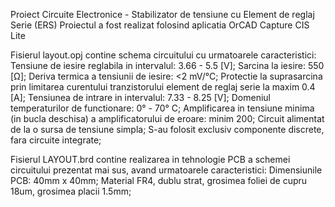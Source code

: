 Proiect Circuite Electronice - Stabilizator de tensiune cu Element de reglaj Serie (ERS)
Proiectul a fost realizat folosind aplicatia OrCAD Capture CIS Lite

Fisierul layout.opj contine schema circuitului cu urmatoarele caracteristici:
Tensiune de iesire reglabila in intervalul: 3.66 - 5.5 [V];
Sarcina la iesire: 550 [Ω];
Deriva termica a tensiunii de iesire: <2 mV/°C;
Protectie la suprasarcina prin limitarea curentului tranzistorului element de reglaj serie la maxim 0.4 [A];
Tensiunea de intrare in intervalul: 7.33 - 8.25 [V];
Domeniul temperaturilor de functionare: 0° - 70° C;
Amplificarea in tensiune minima (in bucla deschisa) a amplificatorului de eroare: minim 200;
Circuit alimentat de la o sursa de tensiune simpla;
S-au folosit exclusiv componente discrete, fara circuite integrate;

Fisierul LAYOUT.brd contine realizarea in tehnologie PCB a schemei circuitului prezentat mai sus, avand urmatoarele caracteristici:
Dimensiunile PCB: 40mm x 40mm;
Material FR4, dublu strat, grosimea foliei de cupru 18um, grosimea placii 1.5mm;

